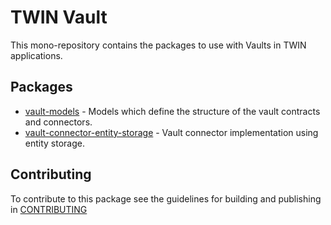 # TWIN Vault

This mono-repository contains the packages to use with Vaults in TWIN applications.

## Packages

- [vault-models](packages/vault-models/README.md) - Models which define the structure of the vault contracts and connectors.
- [vault-connector-entity-storage](packages/vault-connector-entity-storage/README.md) - Vault connector implementation using entity storage.

## Contributing

To contribute to this package see the guidelines for building and publishing in [CONTRIBUTING](./CONTRIBUTING.md)
